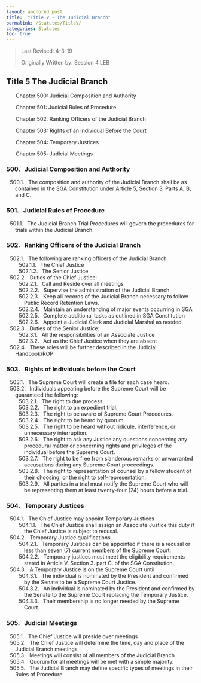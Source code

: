 ```yaml
---
layout: anchored_post
title:  "Title V - The Judicial Branch"
permalink: /Statutes/TitleV/
categories: Statutes
toc: true
---
```


> Last Revised: 4-3-19
>
> Originally Written by: Session 4 LEB

## Title 5 The Judicial Branch

<p style="margin-left:5%">Chapter 500: Judicial Composition and Authority</p>
<p style="margin-left:5%">Chapter 501: Judicial Rules of Procedure</p>
<p style="margin-left:5%">Chapter 502: Ranking Officers of the Judicial Branch</p>
<p style="margin-left:5%">Chapter 503: Rights of an individual Before the Court</p>
<p style="margin-left:5%">Chapter 504: Temporary Justices</p>
<p style="margin-left:5%">Chapter 505: Judicial Meetings</p>

<style>
	#legal-list { 
		counter-reset: section 500; 
		counter-increment: section -1;
	}
	#legal-list h3:before { 
		content: counter(section) ". ";
		counter-increment: section;
		margin: 0 0.5em 0 0;
	}
	#legal-list ol {
		counter-reset: clause;
		list-style: none outside none;
		text-indent: -1em;
	}
	#legal-list ol li { counter-increment: clause; }
	#legal-list ol li:before {
		content: counter(section) "." counters(clause, ".") ". ";
		margin: 0 0.5em 0 0;
	}
</style>

<html>
<body id="legal-list">
	<h3>Judicial Composition and Authority</h3>
	<ol>
		<li>The composition and authority of the Judicial Branch shall be as contained in the SGA Constitution under Article 5, Section 3, Parts A, B, and C.</li>
	</ol>
	<h3>Judicial Rules of Procedure</h3>
	<ol>
		<li>The Judicial Branch Trial Procedures will govern the procedures for trials within the Judicial Branch.</li>
	</ol>
	<h3>Ranking Officers of the Judicial Branch</h3>
	<ol>
		<li>The following are ranking officers of the Judicial Branch
			<ol>
				<li>The Chief Justice</li>
				<li>The Senior Justice</li>
			</ol>
		</li>
		<li>Duties of the Chief Justice:
			<ol>
				<li>Call and Reside over all meetings</li>
				<li>Supervise the administration of the Judicial Branch</li>
				<li>Keep all records of the Judicial Branch necessary to follow Public Record Retention Laws.</li>
				<li>Maintain an understanding of major events occurring in SGA</li>
				<li>Complete additional tasks as outlined in SGA Constitution</li>
				<li>Appoint a Judicial Clerk and Judicial Marshal as needed.</li>
			</ol>
		</li>
		<li>Duties of the Senior Justice:
			<ol>
				<li>All the responsibilities of an Associate Justice</li>
				<li>Act as the Chief Justice when they are absent</li>
			</ol>
		</li>
		<li>These roles will be further described in the Judicial Handbook/ROP</li>
	</ol>
	<h3>Rights of Individuals before the Court</h3>
	<ol>
		<li>The Supreme Court will create a file for each case heard.</li>
		<li>Individuals appearing before the Supreme Court will be guaranteed the following:
			<ol>
				<li>The right to due process.</li>
				<li>The right to an expedient trial.</li>
				<li>The right to be aware of Supreme Court Procedures.</li>
				<li>The right to be heard by quorum.</li>
				<li>The right to be heard without ridicule, interference, or unnecessary interruption.</li> 
				<li>The right to ask any Justice any questions concerning any procedural matter or concerning rights and privileges of the individual before the Supreme Court.</li>
				<li>The right to be free from slanderous remarks or unwarranted accusations during any Supreme Court proceedings.</li>
				<li>The right to representation of counsel by a fellow student of their choosing, or the right to self-representation.</li>
				<li>All parties in a trial must notify the Supreme Court who will be representing them at least twenty-four (24) hours before a trial.</li>
			</ol>
		</li>
	</ol>
	<h3>Temporary Justices</h3>
	<ol>
		<li>The Chief Justice may appoint Temporary Justices
			<ol>
				<li>The Chief Justice shall assign an Associate Justice this duty if the Chief Justice is subject to recusal.</li>
			</ol>
		</li>
		<li>Temporary Justice qualifications
			<ol>
				<li>Temporary Justices can be appointed if there is a recusal or less than seven (7) current members of the Supreme Court.</li>
				<li>Temporary justices must meet the eligibility requirements stated in Article V. Section 3. part C. of the SGA Constitution.</li>
			</ol>
		</li>
		<li>A Temporary Justice is on the Supreme Court until
			<ol>
				<li>The individual is nominated by the President and confirmed by the Senate to be a Supreme Court Justice.</li>
				<li>An individual is nominated by the President and confirmed by the Senate to the Supreme Court replacing the Temporary Justice.</li>
				<li>Their membership is no longer needed by the Supreme Court.</li>
			</ol>
		</li>
	</ol>
	<h3>Judicial Meetings</h3>
	<ol>
		<li>The Chief Justice will preside over meetings</li>
		<li>The Chief Justice will determine the time, day and place of the Judicial Branch meetings</li>
		<li>Meetings will consist of all members of the Judicial Branch</li>
		<li>Quorum for all meetings will be met with a simple majority.</li>
		<li>The Judicial Branch may define specific types of meetings in their Rules of Procedure.</li>
	</ol>
</body>
</html>